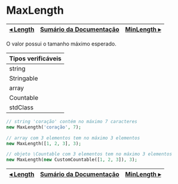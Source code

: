 # MaxLength

[◂ Length](07-length.md) | [Sumário da Documentação](indice.md) | [MinLength ▸](07-minlength.md)
-- | -- | --

O valor possui o tamanho máximo esperado.

| Tipos verificáveis |
|:--                 |
| string             |
| Stringable         |
| array              |
| Countable          |
| stdClass           |

```php
// string 'coração' contém no máximo 7 caracteres
new MaxLength('coração', 7);

// array com 3 elementos tem no máximo 3 elementos
new MaxLength([1, 2, 3], 3);

// objeto \Countable com 3 elementos tem no máximo 3 elementos
new MaxLength(new CustomCountable([1, 2, 3]), 3);
```

[◂ Length](07-length.md) | [Sumário da Documentação](indice.md) | [MinLength ▸](07-minlength.md)
-- | -- | --

